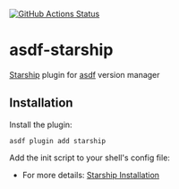 [![GitHub Actions Status](https://github.com/grimoh/asdf-starship/workflows/Main%20workflow/badge.svg?branch=master)](https://github.com/grimoh/asdf-starship/actions)

# asdf-starship

[Starship](https://github.com/starship/starship) plugin for [asdf](https://github.com/asdf-vm/asdf) version manager

## Installation

Install the plugin:

```
asdf plugin add starship
```

Add the init script to your shell's config file:
* For more details: [Starship Installation](https://starship.rs/guide/#%F0%9F%9A%80-installation)
